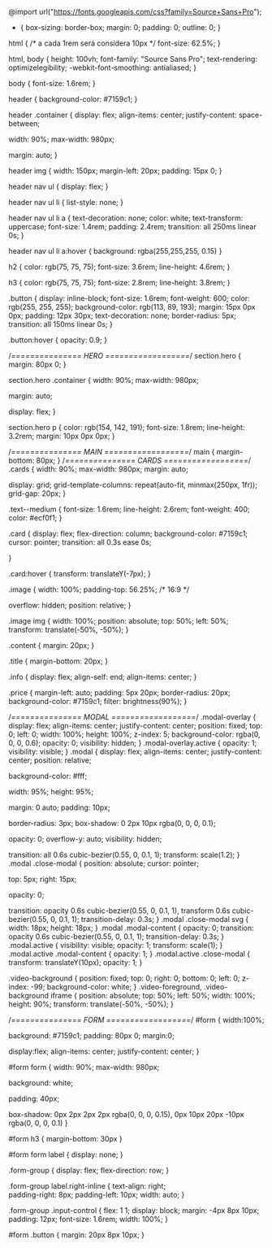 @import url("https://fonts.googleapis.com/css?family=Source+Sans+Pro");

* {
  box-sizing: border-box;
  margin: 0;
  padding: 0;
  outline: 0;
}

html {
  /* a cada 1rem será considera 10px */
  font-size: 62.5%;
}

html,
body {
  height: 100vh;
  font-family: "Source Sans Pro";
  text-rendering: optimizelegibility;
  -webkit-font-smoothing: antialiased;
}

body {
  font-size: 1.6rem;
}

header {
  background-color: #7159c1;
}

header .container {
  display: flex;
  align-items: center;
  justify-content: space-between;

  width: 90%;
  max-width: 980px;
  
  margin: auto;
}

header img {
  width: 150px;
  margin-left: 20px;
  padding: 15px 0;
}

header nav ul {
  display: flex;
}

header nav ul li {
  list-style: none;
}

header nav ul li a {
  text-decoration: none;
  color: white;
  text-transform: uppercase;
  font-size: 1.4rem; 
  padding: 2.4rem;
  transition: all 250ms linear 0s;
}

header nav ul li a:hover {
  background: rgba(255,255,255, 0.15)
}

h2 {
  color: rgb(75, 75, 75);
  font-size: 3.6rem;
  line-height: 4.6rem;
}

h3 {
  color: rgb(75, 75, 75);
  font-size: 2.8rem;
  line-height: 3.8rem;
}

.button {
  display: inline-block;
  font-size: 1.6rem;
  font-weight: 600;
  color: rgb(255, 255, 255);
  background-color: rgb(113, 89, 193);
  margin: 15px 0px 0px;
  padding: 12px 30px;
  text-decoration: none;
  border-radius: 5px;
  transition: all 150ms linear 0s;
}

.button:hover {
  opacity: 0.9;
}


/*=============== 
HERO
==================*/
section.hero {
  margin: 80px 0;
}

section.hero .container {
  width: 90%;
  max-width: 980px;

  margin: auto;

  display: flex;
}

section.hero p {
  color: rgb(154, 142, 191);
  font-size: 1.8rem;
  line-height: 3.2rem;
  margin: 10px 0px 0px;
}



/*=============== 
MAIN
==================*/
main {
  margin-bottom: 80px;
}
/*=============== 
CARDS
==================*/
.cards {
  width: 90%;
  max-width: 980px;
  margin: auto;

  display: grid;
  grid-template-columns: repeat(auto-fit, minmax(250px, 1fr));
  grid-gap: 20px;
}

.text--medium {
  font-size: 1.6rem;
  line-height: 2.6rem;
  font-weight: 400;
  color: #ecf0f1;
}

.card {
  display: flex;
  flex-direction: column;
  background-color: #7159c1;
  cursor: pointer;
  transition: all 0.3s ease 0s;

}

.card:hover {
  transform: translateY(-7px);
}

.image {
  width: 100%;
  padding-top: 56.25%; /* 16:9 */

  overflow: hidden;
  position: relative;
}

.image img {
  width: 100%;
  position: absolute;
  top: 50%;
  left: 50%;
  transform: translate(-50%, -50%);
}

.content {
  margin: 20px;
}

.title {
  margin-bottom: 20px;
}

.info {
  display: flex;
  align-self: end;
  align-items: center;
}

.price {
  margin-left: auto;
  padding: 5px 20px;
  border-radius: 20px;
  background-color: #7159c1;
  filter: brightness(90%);
}

/*=============== 
MODAL
==================*/
.modal-overlay {
  display: flex;
  align-items: center;
  justify-content: center;
  position: fixed;
  top: 0;
  left: 0;
  width: 100%;
  height: 100%;
  z-index: 5;
  background-color: rgba(0, 0, 0, 0.6);
  opacity: 0;
  visibility: hidden;
}
.modal-overlay.active {
  opacity: 1;
  visibility: visible;
}
.modal {
  display: flex;
  align-items: center;
  justify-content: center;
  position: relative;
  
  background-color: #fff;
  
  width: 95%;
  height: 95%;
  
  margin: 0 auto;
  padding: 10px;
  
  border-radius: 3px;
  box-shadow: 0 2px 10px rgba(0, 0, 0, 0.1);
  
  opacity: 0;
  overflow-y: auto;
  visibility: hidden;
  
  transition: all 0.6s cubic-bezier(0.55, 0, 0.1, 1);
  transform: scale(1.2);
}
.modal .close-modal {
  position: absolute;
  cursor: pointer;

  top: 5px;
  right: 15px;
  
  opacity: 0;
  
  transition: opacity 0.6s cubic-bezier(0.55, 0, 0.1, 1), transform 0.6s cubic-bezier(0.55, 0, 0.1, 1);
  transition-delay: 0.3s;
}
.modal .close-modal svg {
  width: 18px;
  height: 18px;
}
.modal .modal-content {
  opacity: 0;
  transition: opacity 0.6s cubic-bezier(0.55, 0, 0.1, 1);
  transition-delay: 0.3s;
}
.modal.active {
  visibility: visible;
  opacity: 1;
  transform: scale(1);
}
.modal.active .modal-content {
  opacity: 1;
}
.modal.active .close-modal {
  transform: translateY(10px);
  opacity: 1;
}

.video-background {
  position: fixed;
  top: 0;
  right: 0;
  bottom: 0;
  left: 0;
  z-index: -99;
  background-color: white;
}
.video-foreground,
.video-background iframe {
  position: absolute;
  top: 50%;
  left: 50%;
  width: 100%;
  height: 90%;
  transform: translate(-50%, -50%);
}



/*=============== 
FORM
==================*/
#form {
  width:100%;

  background: #7159c1;
  padding: 80px 0;
  margin:0;

  display:flex;
  align-items: center;
  justify-content: center;
}

#form form {
  width: 90%;
  max-width: 980px;

  background: white;
  
  padding: 40px;
  
  box-shadow: 0px 2px 2px 2px rgba(0, 0, 0, 0.15), 
    0px 10px 20px -10px rgba(0, 0, 0, 0.1)
}

#form h3 {
  margin-bottom: 30px
}

#form form label {
  display: none;
}

.form-group {
  display: flex;
  flex-direction: row;
}

.form-group label.right-inline {
  text-align: right;  
  padding-right: 8px;
  padding-left: 10px;
  width: auto;
}

.form-group .input-control {
  flex: 1 1;
  display: block;
  margin: -4px 8px 10px;
  padding: 12px;
  font-size: 1.6rem;
  width: 100%;
}

#form .button {
  margin: 20px 8px 10px;
}
